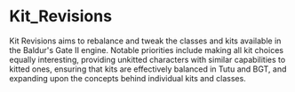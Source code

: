 # Kit_Revisions
Kit Revisions aims to rebalance and tweak the classes and kits available in the Baldur's Gate II engine. Notable priorities include making all kit choices equally interesting, providing unkitted characters with similar capabilities to kitted ones, ensuring that kits are effectively balanced in Tutu and BGT, and expanding upon the concepts behind individual kits and classes.
